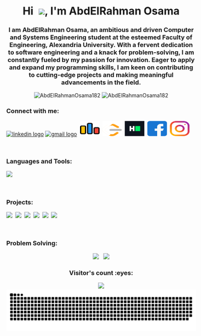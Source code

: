 <h1 align="center">Hi&ensp;<img src="https://media.giphy.com/media/hvRJCLFzcasrR4ia7z/giphy.gif" width="30">, I'm AbdElRahman Osama</h1>
<h3 align="center">I am AbdElRahman Osama, an ambitious and driven Computer and Systems Engineering student at the esteemed Faculty of Engineering, Alexandria University. With a fervent dedication to software engineering and a knack for problem-solving, I am constantly fueled by my passion for innovation. Eager to apply and expand my programming skills, I am keen on contributing to cutting-edge projects and making meaningful advancements in the field.</h3>
<p align="center">
    <img height="180em" src="https://github-readme-stats.vercel.app/api?username=AbdElRahmanOsama182&show_icons=true&locale=en&theme=dark&hide=issues&show=prs_merged&rank_icon=github" alt="AbdElRahmanOsama182" />
    <img height="180em" src="https://github-readme-stats.vercel.app/api/top-langs/?username=AbdElRahmanOsama182&layout=compact&theme=dark" alt=AbdElRahmanOsama182 />
</p>
<h3 align="left">Connect with me:</h3>
<p align="left">
    <!-- LinkedIn -->
    <a href="https://linkedin.com/in/AbdElRahmanOsama2" target="blank"><img src="https://raw.githubusercontent.com/maurodesouza/profile-readme-generator/master/src/assets/icons/social/linkedin/default.svg" width="52" height="40" alt="linkedin logo" /></a>
    <!-- Gmail -->
    <a href="mailto:bodyusama207@gmail.com" target="blank"><img src="https://skillicons.dev/icons?i=gmail&theme=light" width="52" height="40" alt="gmail logo"  /></a>&nbsp;
    <!-- Codeforces -->
    <a href="https://codeforces.com/profile/AbdElRahmanOsama2" target="blank"><img src="https://raw.githubusercontent.com/teamedwardforever/Readme-Generator/71f25dd8b98329b168142a6b782a107b75eab178/svg/Social/codeforces.svg" alt="AbdElRahmanOsama2" width="52" height="40" /></a>&nbsp;
    <!-- LeetCode -->
    <a href="https://www.leetcode.com/AbdELRahmanOsama2" target="blank"><img src="https://raw.githubusercontent.com/teamedwardforever/Readme-Generator/71f25dd8b98329b168142a6b782a107b75eab178/svg/Social/leet-code.svg" alt="AbdELRahmanOsama2" width="52" height="40" /></a>&nbsp;
    <!-- Hackerrank -->
    <a href="https://www.hackerrank.com/bodyusama207" target="blank"><img src="https://raw.githubusercontent.com/teamedwardforever/Readme-Generator/71f25dd8b98329b168142a6b782a107b75eab178/svg/Social/hackerrank.svg" alt="bodyusama207" width="52" height="40" /></a>&nbsp;
    <!-- Facebook -->
    <a href="https://fb.com/abdelrahman.osama.218" target="blank"><img src="https://raw.githubusercontent.com/teamedwardforever/Readme-Generator/71f25dd8b98329b168142a6b782a107b75eab178/svg/Social/facebook.svg" alt="abdelrahman.osama.218" width="52" height="40" /></a>&nbsp;
    <!-- Instagram -->
    <a href="https://instagram.com/abd.elrahman.osama" target="blank"><img src="https://raw.githubusercontent.com/teamedwardforever/Readme-Generator/71f25dd8b98329b168142a6b782a107b75eab178/svg/Social/instagram.svg" alt="abd.elrahman.osama" width="52" height="40" /></a>
</p>
<br>
<h3 align="left">Languages and Tools:</h3>
<p align="left">
    <img src="https://skillicons.dev/icons?i=c,cpp,python,r,java,js,svelte,html,css,bootstrap,vue,tailwind,vuetify,spring,matlab,figma,postman,sklearn,opencv,pytorch,tensorflow,ros,arduino,git,linux,ubuntu,anaconda,bash,cmake,latex,md,notion&perline=8" />
</p>
<br>
<h3 align="left">Projects:</h3>
<!-- [![Readme Card](https://github-readme-stats.vercel.app/api/pin/?username=anuraghazra&repo=github-readme-stats)](https://github.com/anuraghazra/github-readme-stats) -->
<p align="left">
    <a href="https://github.com/AbdElRahmanOsama182/MailServer" target="blank"><img src="https://github-readme-stats.vercel.app/api/pin/?username=AbdElRahmanOsama182&repo=MailServer" /></a>&nbsp;
    <a href="https://github.com/AbdElRahmanOsama182/Concurrency-Simulation" target="blank"><img src="https://github-readme-stats.vercel.app/api/pin/?username=AbdElRahmanOsama182&repo=Concurrency-Simulation" /></a>&nbsp;
    <a href="https://github.com/AbdElRahmanOsama182/Paint" target="blank"><img src="https://github-readme-stats.vercel.app/api/pin/?username=AbdElRahmanOsama182&repo=Paint" /></a>&nbsp;
    <a href="https://github.com/AbdElRahmanOsama182/Equator" target="blank"><img src="https://github-readme-stats.vercel.app/api/pin/?username=AbdElRahmanOsama182&repo=Equator" /></a>&nbsp;
    <a href="https://github.com/AbdElRahmanOsama182/RECI-BEE" target="blank"><img src="https://github-readme-stats.vercel.app/api/pin/?username=AbdElRahmanOsama182&repo=RECI-BEE" /></a>&nbsp;
    <a href="https://github.com/AbdElRahmanOsama182/SimpleCalculator" target="blank"><img src="https://github-readme-stats.vercel.app/api/pin/?username=AbdElRahmanOsama182&repo=SimpleCalculator" /></a>&nbsp;
</p>
<br>
<h3 align="left">Problem Solving:</h3>
<p align="center">
    <a href="https://codeforces.com/profile/AbdElRahmanOsama2"><img src="https://codeforces-readme-stats.vercel.app/api/card?username=AbdElRahmanOsama2&theme=dark" height="260" /></a>&nbsp;&nbsp;
    <a href="https://leetcode.com/AbdElRahmanOsama2"><img src="https://leetcard.jacoblin.cool/AbdElRahmanOsama2?ext=heatmap&theme=dark&hide=ranking" height="260" /></a>
</p>
<div align="center">
    <h3 align="center">Visitor's count :eyes:</h3>
    <img src="https://profile-counter.glitch.me/AbdElRahmanOsama182/count.svg?"  />
</div>
<div align="center">
    <picture>
        <source media="(prefers-color-scheme: dark)" srcset="https://raw.githubusercontent.com/AbdElRahmanOsama182/AbdElRahmanOsama182/output/github-contribution-grid-snake-dark.svg">
        <source media="(prefers-color-scheme: light)" srcset="https://raw.githubusercontent.com/AbdElRahmanOsama182/AbdElRahmanOsama182/output/github-contribution-grid-snake.svg">
        <img alt="github contribution grid snake animation" src="https://raw.githubusercontent.com/AbdElRahmanOsama182/AbdElRahmanOsama182/output/github-contribution-grid-snake.svg">
    </picture>
</div>
<!-- <img src="https://raw.githubusercontent.com/Trilokia/Trilokia/379277808c61ef204768a61bbc5d25bc7798ccf1/bottom_header.svg" /> -->
